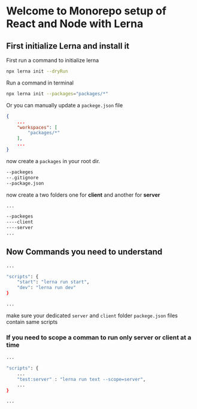 # Welcome to Monorepo setup of React and Node with Lerna

## First initialize Lerna and install it

First run a command to initialize lerna 

```bash
npx lerna init --dryRun
```

Run a command in terminal

```bash
npx lerna init --packages="packages/*"
```

Or you can manually update a `packege.json` file

```json
{
    ...
    "workspaces": [
        "packages/*"
    ],
    ...
}
```

now create a `packages` in your root dir.

```bash
--packeges
--.gitignore
--package.json
```

now create a two folders one for **client** and another for **server**

```bash
...

--packeges
----client
----server
...
```

## Now Commands you need to understand

```bash
...

"scripts": {
    "start": "lerna run start",
    "dev": "lerna run dev"
}

...
```

make sure your dedicated `server` and `client` folder `packege.json` files contain same scripts 

### If you need to scope a comman to run only server or client at a time

```bash
...

"scripts": {
    ...
    "test:server" : "lerna run text --scope=server",
    ...
}

...
```
